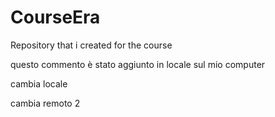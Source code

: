 # CourseEra
Repository that i created for the course 



questo commento è stato aggiunto in locale sul mio computer



cambia locale

cambia remoto 2
